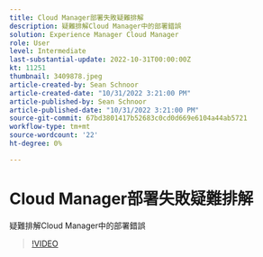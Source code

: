 ```yaml
---
title: Cloud Manager部署失敗疑難排解
description: 疑難排解Cloud Manager中的部署錯誤
solution: Experience Manager Cloud Manager
role: User
level: Intermediate
last-substantial-update: 2022-10-31T00:00:00Z
kt: 11251
thumbnail: 3409878.jpeg
article-created-by: Sean Schnoor
article-created-date: "10/31/2022 3:21:00 PM"
article-published-by: Sean Schnoor
article-published-date: "10/31/2022 3:21:00 PM"
source-git-commit: 67bd3801417b52683c0cd0d669e6104a44ab5721
workflow-type: tm+mt
source-wordcount: '22'
ht-degree: 0%

---
```



# Cloud Manager部署失敗疑難排解

疑難排解Cloud Manager中的部署錯誤

>[!VIDEO](https://video.tv.adobe.com/v/3409878/?quality=12&learn=on)

